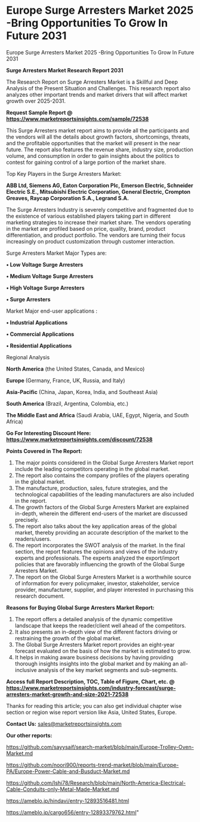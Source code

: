 # Europe Surge Arresters Market 2025 -Bring Opportunities To Grow In Future 2031
Europe Surge Arresters Market 2025 -Bring Opportunities To Grow In Future 2031

<strong>Surge Arresters Market Research Report 2031</strong>

The Research Report on Surge Arresters Market is a Skillful and Deep Analysis of the Present Situation and Challenges. This research report also analyzes other important trends and market drivers that will affect market growth over 2025-2031.

<strong>Request Sample Report @ <a href=https://www.marketreportsinsights.com/sample/72538>https://www.marketreportsinsights.com/sample/72538</a></strong>

This Surge Arresters market report aims to provide all the participants and the vendors will all the details about growth factors, shortcomings, threats, and the profitable opportunities that the market will present in the near future. The report also features the revenue share, industry size, production volume, and consumption in order to gain insights about the politics to contest for gaining control of a large portion of the market share.

Top Key Players in the Surge Arresters Market:

<strong>ABB Ltd, Siemens AG, Eaton Corporation Plc, Emerson Electric, Schneider Electric S.E., Mitsubishi Electric Corporation, General Electric, Crompton Greaves, Raycap Corporation S.A., Legrand S.A.</strong>

The Surge Arresters Industry is severely competitive and fragmented due to the existence of various established players taking part in different marketing strategies to increase their market share. The vendors operating in the market are profiled based on price, quality, brand, product differentiation, and product portfolio. The vendors are turning their focus increasingly on product customization through customer interaction.

Surge Arresters Market Major Types are:

<strong>• Low Voltage Surge Arresters

• Medium Voltage Surge Arresters

• High Voltage Surge Arresters

• Surge Arresters</strong>

Market Major end-user applications :

<strong>• Industrial Applications

• Commercial Applications

• Residential Applications</strong>

Regional Analysis

</u><strong><b>North America</b></strong> (the United States, Canada, and Mexico)

<strong><b>Europe </b></strong>(Germany, France, UK, Russia, and Italy)

<strong><b>Asia-Pacific</b></strong> (China, Japan, Korea, India, and Southeast Asia)

<strong><b>South America</b></strong> (Brazil, Argentina, Colombia, etc.)

<strong><b>The Middle East and Africa</b></strong> (Saudi Arabia, UAE, Egypt, Nigeria, and South Africa)

<strong>Go For Interesting Discount Here: <a href=https://www.marketreportsinsights.com/discount/72538>https://www.marketreportsinsights.com/discount/72538</a></strong>

<strong>Points Covered in The Report:</strong>
<ol>
  <li>The major points considered in the Global Surge Arresters Market report include the leading competitors operating in the global market.</li>
  <li>The report also contains the company profiles of the players operating in the global market.</li>
  <li>The manufacture, production, sales, future strategies, and the technological capabilities of the leading manufacturers are also included in the report.</li>
  <li>The growth factors of the Global Surge Arresters Market are explained in-depth, wherein the different end-users of the market are discussed precisely.</li>
  <li>The report also talks about the key application areas of the global market, thereby providing an accurate description of the market to the readers/users.</li>
  <li>The report incorporates the SWOT analysis of the market. In the final section, the report features the opinions and views of the industry experts and professionals. The experts analyzed the export/import policies that are favorably influencing the growth of the Global Surge Arresters Market.</li>
  <li>The report on the Global Surge Arresters Market is a worthwhile source of information for every policymaker, investor, stakeholder, service provider, manufacturer, supplier, and player interested in purchasing this research document.</li>
</ol>
<strong>Reasons for Buying Global Surge Arresters Market Report:</strong>

<ol>
  <li>The report offers a detailed analysis of the dynamic competitive landscape that keeps the reader/client well ahead of the competitors.</li>
  <li>It also presents an in-depth view of the different factors driving or restraining the growth of the global market.</li>
  <li>The Global Surge Arresters Market report provides an eight-year forecast evaluated on the basis of how the market is estimated to grow.</li>
  <li>It helps in making aware business decisions by having providing thorough insights insights into the global market and by making an all-inclusive analysis of the key market segments and sub-segments.</li>
</ol>
<strong>Access full Report Description, TOC, Table of Figure, Chart, etc. @ <a href=https://www.marketreportsinsights.com/industry-forecast/surge-arresters-market-growth-and-size-2021-72538>https://www.marketreportsinsights.com/industry-forecast/surge-arresters-market-growth-and-size-2021-72538</a></strong>


Thanks for reading this article; you can also get individual chapter wise section or region wise report version like Asia, United States, Europe.

<strong>Contact Us:</strong>
sales@marketreportsinsights.com

<strong>Our other reports:</strong>

<a href=https://github.com/sayysaif/search-market/blob/main/Europe-Trolley-Oven-Market.md>https://github.com/sayysaif/search-market/blob/main/Europe-Trolley-Oven-Market.md</a>

<a href=https://github.com/noori900/reports-trend-market/blob/main/Europe-PA/Europe-Power-Cable-and-Busduct-Market.md>https://github.com/noori900/reports-trend-market/blob/main/Europe-PA/Europe-Power-Cable-and-Busduct-Market.md</a>

<a href=https://github.com/Ishi78/Research/blob/main/North-America-Electrical-Cable-Conduits-only-Metal-Made-Market.md>https://github.com/Ishi78/Research/blob/main/North-America-Electrical-Cable-Conduits-only-Metal-Made-Market.md</a>

<a href=https://ameblo.jp/hindavi/entry-12893516481.html>https://ameblo.jp/hindavi/entry-12893516481.html</a>

<a href=https://ameblo.jp/cargo656/entry-12893379762.html>https://ameblo.jp/cargo656/entry-12893379762.html</a>"
